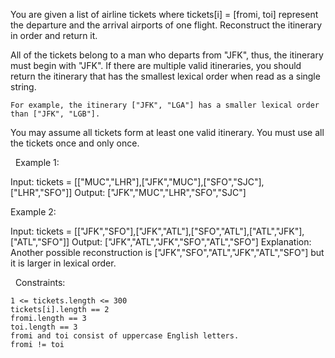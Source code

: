 You are given a list of airline tickets where tickets[i] = [fromi, toi] represent the departure and the arrival airports of one flight. Reconstruct the itinerary in order and return it.

All of the tickets belong to a man who departs from "JFK", thus, the itinerary must begin with "JFK". If there are multiple valid itineraries, you should return the itinerary that has the smallest lexical order when read as a single string.


	For example, the itinerary ["JFK", "LGA"] has a smaller lexical order than ["JFK", "LGB"].


You may assume all tickets form at least one valid itinerary. You must use all the tickets once and only once.

 
Example 1:

Input: tickets = [["MUC","LHR"],["JFK","MUC"],["SFO","SJC"],["LHR","SFO"]]
Output: ["JFK","MUC","LHR","SFO","SJC"]


Example 2:

Input: tickets = [["JFK","SFO"],["JFK","ATL"],["SFO","ATL"],["ATL","JFK"],["ATL","SFO"]]
Output: ["JFK","ATL","JFK","SFO","ATL","SFO"]
Explanation: Another possible reconstruction is ["JFK","SFO","ATL","JFK","ATL","SFO"] but it is larger in lexical order.


 
Constraints:


	1 <= tickets.length <= 300
	tickets[i].length == 2
	fromi.length == 3
	toi.length == 3
	fromi and toi consist of uppercase English letters.
	fromi != toi

